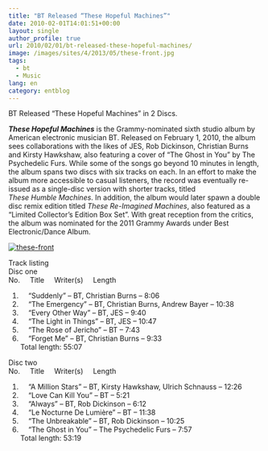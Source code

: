 ```yaml
---
title: "BT Released “These Hopeful Machines”"
date: 2010-02-01T14:01:51+00:00
layout: single
author_profile: true
url: 2010/02/01/bt-released-these-hopeful-machines/
image: /images/sites/4/2013/05/these-front.jpg
tags:
  - bt
  - Music
lang: en
category: entblog
---
```

BT Released “These Hopeful Machines” in 2 Discs.

_**These Hopeful Machines**_ is the Grammy-nominated sixth studio album by American electronic musician BT. Released on February 1, 2010, the album sees collaborations with the likes of JES, Rob Dickinson, Christian Burns and Kirsty Hawkshaw, also featuring a cover of “The Ghost in You” by The Psychedelic Furs. While some of the songs go beyond 10 minutes in length, the album spans two discs with six tracks on each. In an effort to make the album more accessible to casual listeners, the record was eventually re-issued as a single-disc version with shorter tracks, titled _These Humble Machines_. In addition, the album would later spawn a double disc remix edition titled _These Re-Imagined Machines_, also featured as a “Limited Collector’s Edition Box Set”. With great reception from the critics, the album was nominated for the 2011 Grammy Awards under Best Electronic/Dance Album.

[![these-front](/images/2013/05/these-front.jpg)](/images/2013/05/these-front.jpg)

Track listing  
Disc one  
No.     Title     Writer(s)     Length  
1.     “Suddenly” – BT, Christian Burns – 8:06  
2.     “The Emergency” – BT, Christian Burns, Andrew Bayer – 10:38  
3.     “Every Other Way” – BT, JES – 9:40  
4.     “The Light in Things” – BT, JES – 10:47  
5.     “The Rose of Jericho” – BT – 7:43  
6.     “Forget Me” – BT, Christian Burns – 9:33  
Total length: 55:07

Disc two  
No.     Title     Writer(s)     Length  
1.     “A Million Stars” – BT, Kirsty Hawkshaw, Ulrich Schnauss – 12:26  
2.     “Love Can Kill You” – BT – 5:21  
3.     “Always” – BT, Rob Dickinson – 6:12  
4.     “Le Nocturne De Lumière” – BT – 11:38  
5.     “The Unbreakable” – BT, Rob Dickinson – 10:25  
6.     “The Ghost in You” – The Psychedelic Furs – 7:57  
Total length: 53:19

&nbsp;
